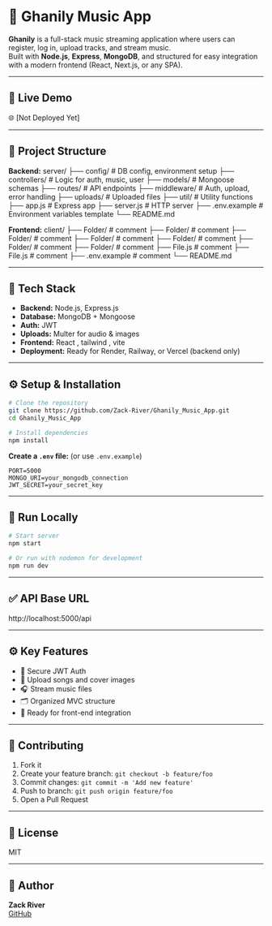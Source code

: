     
# 🎵 Ghanily Music App

**Ghanily** is a full-stack music streaming application where users can register, log in, upload tracks, and stream music.  
Built with **Node.js**, **Express**, **MongoDB**, and structured for easy integration with a modern frontend (React, Next.js, or any SPA).

---

## 🚀 Live Demo

🌐 [Not Deployed Yet]

---

## 📂 Project Structure
**Backend:**
server/
├── config/         # DB config, environment setup
├── controllers/    # Logic for auth, music, user
├── models/         # Mongoose schemas
├── routes/         # API endpoints
├── middleware/     # Auth, upload, error handling
├── uploads/        # Uploaded files
├── util/           # Utility functions
├── app.js          # Express app
├── server.js       # HTTP server
├── .env.example    # Environment variables template
└── README.md

**Frontend:**
client/
├── Folder/          # comment
├── Folder/          # comment
├── Folder/          # comment
├── Folder/          # comment
├── Folder/          # comment
├── Folder/          # comment
├── Folder/          # comment
├── File.js          # comment
├── File.js          # comment
├── .env.example     # comment
└── README.md

---

## 🧩 Tech Stack

- **Backend:** Node.js, Express.js
- **Database:** MongoDB + Mongoose
- **Auth:** JWT
- **Uploads:** Multer for audio & images
- **Frontend:** React , tailwind , vite
- **Deployment:** Ready for Render, Railway, or Vercel (backend only)

---

## ⚙️ Setup & Installation

```bash
# Clone the repository
git clone https://github.com/Zack-River/Ghanily_Music_App.git
cd Ghanily_Music_App

# Install dependencies
npm install
```

**Create a `.env` file:** (or use `.env.example`)

```env
PORT=5000
MONGO_URI=your_mongodb_connection
JWT_SECRET=your_secret_key
```

---

## 🏃 Run Locally

```bash
# Start server
npm start

# Or run with nodemon for development
npm run dev
```

---

## ✅ API Base URL

http://localhost:5000/api

---

## ⚙️ Key Features

- 🔑 Secure JWT Auth
- 📁 Upload songs and cover images
- 🎧 Stream music files
- 🗂️ Organized MVC structure
- 🔗 Ready for front-end integration

---

## 🤝 Contributing

1. Fork it
2. Create your feature branch: `git checkout -b feature/foo`
3. Commit changes: `git commit -m 'Add new feature'`
4. Push to branch: `git push origin feature/foo`
5. Open a Pull Request

---

## 📝 License

MIT

---

## 👋 Author

**Zack River**  
[GitHub](https://github.com/Zack-River)
